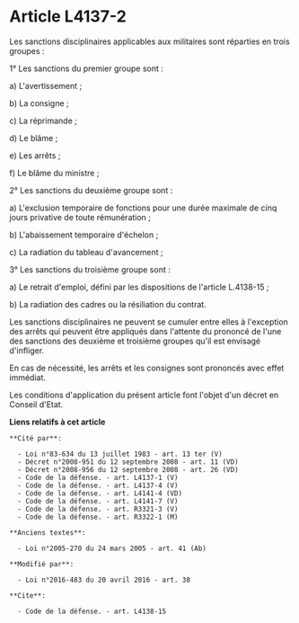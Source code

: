 # Article L4137-2

Les sanctions disciplinaires applicables aux militaires sont réparties en trois groupes : 

1° Les sanctions du premier groupe sont : 

a) L'avertissement ; 

b) La consigne ; 

c) La réprimande ; 

d) Le blâme ; 

e) Les arrêts ; 

f) Le blâme du ministre ; 

2° Les sanctions du deuxième groupe sont : 

a) L'exclusion temporaire de fonctions pour une durée maximale de cinq jours privative de toute rémunération ; 

b) L'abaissement temporaire d'échelon ; 

c) La radiation du tableau d'avancement ; 

3° Les sanctions du troisième groupe sont : 

a) Le retrait d'emploi, défini par les dispositions de l'article L.4138-15 ; 

b) La radiation des cadres ou la résiliation du contrat. 

Les sanctions disciplinaires ne peuvent se cumuler entre elles à l'exception des arrêts qui peuvent être appliqués dans
l'attente du prononcé de l'une des sanctions des deuxième et troisième groupes qu'il est envisagé d'infliger. 

En cas de nécessité, les arrêts et les consignes sont prononcés avec effet immédiat. 

Les conditions d'application du présent article font l'objet d'un décret en Conseil d'Etat.

**Liens relatifs à cet article**

	**Cité par**:

	  - Loi n°83-634 du 13 juillet 1983 - art. 13 ter (V)
	  - Décret n°2008-951 du 12 septembre 2008 - art. 11 (VD)
	  - Décret n°2008-956 du 12 septembre 2008 - art. 26 (VD)
	  - Code de la défense. - art. L4137-1 (V)
	  - Code de la défense. - art. L4137-4 (V)
	  - Code de la défense. - art. L4141-4 (VD)
	  - Code de la défense. - art. L4141-7 (V)
	  - Code de la défense. - art. R3321-3 (V)
	  - Code de la défense. - art. R3322-1 (M)

	**Anciens textes**:

	  - Loi n°2005-270 du 24 mars 2005 - art. 41 (Ab)

	**Modifié par**:

	  - Loi n°2016-483 du 20 avril 2016 - art. 38

	**Cite**:

	  - Code de la défense. - art. L4138-15
